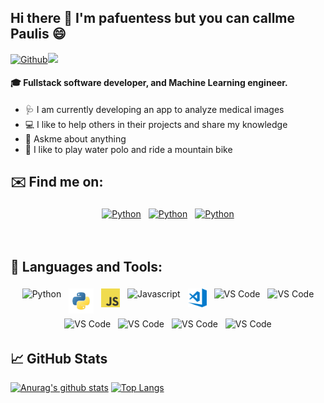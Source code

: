 ## Hi there 👋 I'm pafuentess but you can callme Paulis :smile:
[![Github](https://img.shields.io/github/followers/pafuentess?label=Follow&style=social)](https://github.com/pafuentess)![](https://visitor-badge.laobi.icu/badge?page_id=pafuentess.pafuentess)
#### :mortar_board: Fullstack software developer, and Machine Learning engineer.
* :stethoscope: I am currently developing an app to analyze medical images
* :computer: I like to help others in their projects and share my knowledge
* :calling: Askme about anything
* :goal_net: I like to play water polo and ride a mountain bike


## ✉️ Find me on:
<p align="center">
 <a href="https://twitter.com/pafuentess"> <img src="https://cdn.jsdelivr.net/npm/simple-icons@v3/icons/twitter.svg" alt="Python" height="30" style="vertical-align:top; margin:4px"></a>
 <a href="https://www.linkedin.com/in/pafuentess/" target="_blank" rel="noopener noreferrer"> <img src="https://cdn.jsdelivr.net/npm/simple-icons@v3/icons/linkedin.svg" alt="Python" height="30" style="vertical-align:top; margin:4px"></a>
 <a href="mailto:1076@holbertonschool.com"> <img src="https://cdn.jsdelivr.net/npm/simple-icons@v3/icons/gmail.svg" alt="Python" height="30" style="vertical-align:top; margin:4px"></a>
</p>

<br />

## 🧰 Languages and Tools:
<p align="center">
<img src="https://cdn.iconscout.com/icon/free/png-512/c-programming-569564.png" alt="Python" height="30" style="vertical-align:top; margin:4px">
<img src="https://raw.githubusercontent.com/github/explore/80688e429a7d4ef2fca1e82350fe8e3517d3494d/topics/python/python.png" alt="Python" height="40" style="vertical-align:top; margin:4px">
<img src="https://raw.githubusercontent.com/github/explore/80688e429a7d4ef2fca1e82350fe8e3517d3494d/topics/javascript/javascript.png" alt="Javascript" height="30" style="vertical-align:top; margin:4px">
<img src="https://cdn.pixabay.com/photo/2015/04/23/17/41/node-js-736399_960_720.png" alt="Javascript" height="30" style="vertical-align:top; margin:4px">
<img src="https://raw.githubusercontent.com/github/explore/80688e429a7d4ef2fca1e82350fe8e3517d3494d/topics/visual-studio-code/visual-studio-code.png" alt="VS Code" height="30" style="vertical-align:top; margin:4px">
 <img src="https://camo.githubusercontent.com/f85f882cb31eeaeee657ec955313015c30378e8f56c3dc2f06933b617a276cfd/68747470733a2f2f77372e706e6777696e672e636f6d2f706e67732f3734372f3739382f706e672d7472616e73706172656e742d6d7973716c2d6c6f676f2d6d7973716c2d64617461626173652d7765622d646576656c6f706d656e742d636f6d70757465722d736f6674776172652d646f6c7068696e2d6d6172696e652d6d616d6d616c2d616e696d616c732d746578742d7468756d626e61696c2e706e67" alt="VS Code" height="30" style="vertical-align:top; margin:4px">
<img src="https://img.icons8.com/color/452/mongodb.png" alt="VS Code" height="30" style="vertical-align:top; margin:4px">
<img src="https://www.clipartmax.com/png/middle/301-3018326_que-una-distribuci%C3%B3n-gnu-linux-es-la-forma-m%C3%A1s-c%C3%B3moda-linux-icon.png" alt="VS Code" height="30" style="vertical-align:top; margin:4px">
<img src="https://image.flaticon.com/icons/png/512/1216/1216733.png" alt="VS Code" height="30" style="vertical-align:top; margin:4px">
<img src="https://image.flaticon.com/icons/png/512/25/25231.png" alt="VS Code" height="30" style="vertical-align:top; margin:4px">
<img src="https://user-images.githubusercontent.com/2676579/34940598-17cc20f0-f9be-11e7-8c6d-f0190d502d64.png" alt="VS Code" height="30" style="vertical-align:top; margin:4px">
</p>

## :chart_with_upwards_trend: GitHub Stats
[![Anurag's github stats](https://github-readme-stats.vercel.app/api?username=pafuentess)](https://github.com/pafuentess/github-readme-stats)
[![Top Langs](https://github-readme-stats.vercel.app/api/top-langs/?username=pafuentess)](https://github.com/pafuentess/github-readme-stats)

<!--
**pafuentess/pafuentess** is a ✨ _special_ ✨ repository because its `README.md` (this file) appears on your GitHub profile.

Here are some ideas to get you started:

- 🔭 I’m currently working on ...
- 🌱 I’m currently learning ...
- 👯 I’m looking to collaborate on ...
- 🤔 I’m looking for help with ...
- 💬 Ask me about ...
- 📫 How to reach me: ...
- 😄 Pronouns: ...
- ⚡ Fun fact: ...
-->
